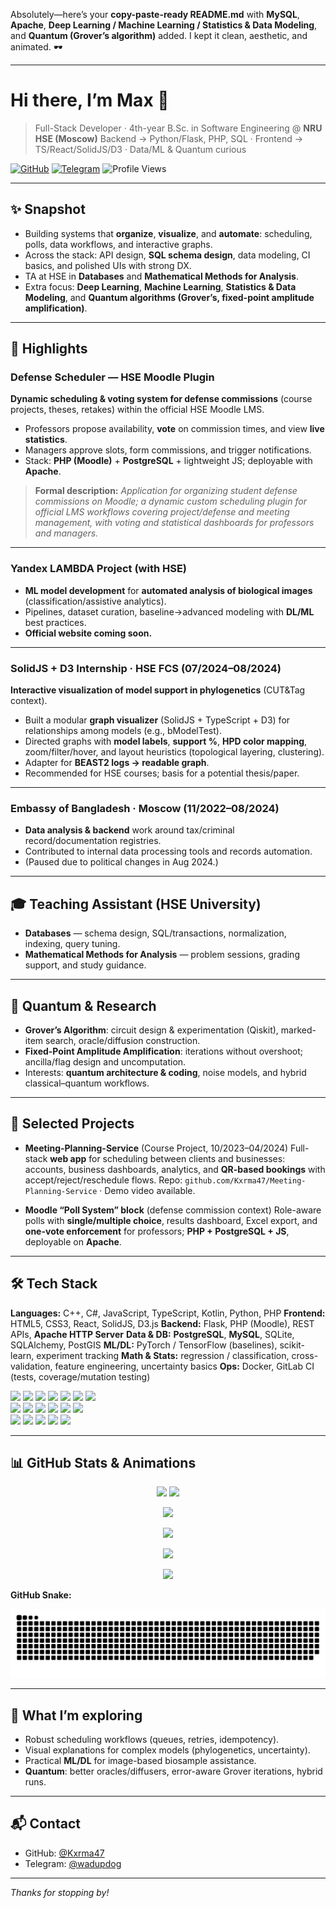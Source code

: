 Absolutely—here’s your **copy-paste-ready README.md** with **MySQL**, **Apache**, **Deep Learning / Machine Learning / Statistics & Data Modeling**, and **Quantum (Grover’s algorithm)** added. I kept it clean, aesthetic, and animated. 🕶️

---

# Hi there, I’m Max 👋

> Full-Stack Developer · 4th-year B.Sc. in Software Engineering @ **NRU HSE (Moscow)**
> Backend → Python/Flask, PHP, SQL · Frontend → TS/React/SolidJS/D3 · Data/ML & Quantum curious

[![GitHub](https://img.shields.io/badge/GitHub-Kxrma47-000?style=for-the-badge\&logo=github)](https://github.com/Kxrma47)
[![Telegram](https://img.shields.io/badge/Telegram-@wadupdog-2CA5E0?style=for-the-badge\&logo=telegram\&logoColor=white)](https://t.me/wadupdog)
![Profile Views](https://komarev.com/ghpvc/?username=Kxrma47\&style=for-the-badge)

---

## ✨ Snapshot

* Building systems that **organize**, **visualize**, and **automate**: scheduling, polls, data workflows, and interactive graphs.
* Across the stack: API design, **SQL schema design**, data modeling, CI basics, and polished UIs with strong DX.
* TA at HSE in **Databases** and **Mathematical Methods for Analysis**.
* Extra focus: **Deep Learning**, **Machine Learning**, **Statistics & Data Modeling**, and **Quantum algorithms (Grover’s, fixed-point amplitude amplification)**.

---

## 🚀 Highlights

### Defense Scheduler — HSE Moodle Plugin

**Dynamic scheduling & voting system for defense commissions** (course projects, theses, retakes) within the official HSE Moodle LMS.

* Professors propose availability, **vote** on commission times, and view **live statistics**.
* Managers approve slots, form commissions, and trigger notifications.
* Stack: **PHP (Moodle)** + **PostgreSQL** + lightweight JS; deployable with **Apache**.

> **Formal description:**
> *Application for organizing student defense commissions on Moodle; a dynamic custom scheduling plugin for official LMS workflows covering project/defense and meeting management, with voting and statistical dashboards for professors and managers.*

---

### Yandex **LAMBDA** Project (with HSE)

* **ML model development** for **automated analysis of biological images** (classification/assistive analytics).
* Pipelines, dataset curation, baseline→advanced modeling with **DL/ML** best practices.
* **Official website coming soon.**

---

### SolidJS + D3 Internship · HSE FCS (07/2024–08/2024)

**Interactive visualization of model support in phylogenetics** (CUT\&Tag context).

* Built a modular **graph visualizer** (SolidJS + TypeScript + D3) for relationships among models (e.g., bModelTest).
* Directed graphs with **model labels**, **support %**, **HPD color mapping**, zoom/filter/hover, and layout heuristics (topological layering, clustering).
* Adapter for **BEAST2 logs → readable graph**.
* Recommended for HSE courses; basis for a potential thesis/paper.

---

### Embassy of Bangladesh · Moscow (11/2022–08/2024)

* **Data analysis & backend** work around tax/criminal record/documentation registries.
* Contributed to internal data processing tools and records automation.
* (Paused due to political changes in Aug 2024.)

---

## 🎓 Teaching Assistant (HSE University)

* **Databases** — schema design, SQL/transactions, normalization, indexing, query tuning.
* **Mathematical Methods for Analysis** — problem sessions, grading support, and study guidance.

---

## 🧠 Quantum & Research

* **Grover’s Algorithm**: circuit design & experimentation (Qiskit), marked-item search, oracle/diffusion construction.
* **Fixed-Point Amplitude Amplification**: iterations without overshoot; ancilla/flag design and uncomputation.
* Interests: **quantum architecture & coding**, noise models, and hybrid classical–quantum workflows.

---

## 🧩 Selected Projects

* **Meeting-Planning-Service** (Course Project, 10/2023–04/2024)
  Full-stack **web app** for scheduling between clients and businesses: accounts, business dashboards, analytics, and **QR-based bookings** with accept/reject/reschedule flows.
  Repo: `github.com/Kxrma47/Meeting-Planning-Service` · Demo video available.

* **Moodle “Poll System” block** (defense commission context)
  Role-aware polls with **single/multiple choice**, results dashboard, Excel export, and **one-vote enforcement** for professors; **PHP + PostgreSQL + JS**, deployable on **Apache**.

---

## 🛠️ Tech Stack

**Languages:** C++, C#, JavaScript, TypeScript, Kotlin, Python, PHP
**Frontend:** HTML5, CSS3, React, SolidJS, D3.js
**Backend:** Flask, PHP (Moodle), REST APIs, **Apache HTTP Server**
**Data & DB:** **PostgreSQL**, **MySQL**, SQLite, SQLAlchemy, PostGIS
**ML/DL:** PyTorch / TensorFlow (baselines), scikit-learn, experiment tracking
**Math & Stats:** regression / classification, cross-validation, feature engineering, uncertainty basics
**Ops:** Docker, GitLab CI (tests, coverage/mutation testing)

<p align="left">
  <img src="https://img.shields.io/badge/C++-00599C?logo=cplusplus&logoColor=white&style=for-the-badge" />
  <img src="https://img.shields.io/badge/C%23-239120?logo=c-sharp&logoColor=white&style=for-the-badge" />
  <img src="https://img.shields.io/badge/JavaScript-F7DF1E?logo=javascript&logoColor=000&style=for-the-badge" />
  <img src="https://img.shields.io/badge/TypeScript-3178C6?logo=typescript&logoColor=white&style=for-the-badge" />
  <img src="https://img.shields.io/badge/Kotlin-7F52FF?logo=kotlin&logoColor=white&style=for-the-badge" />
  <img src="https://img.shields.io/badge/Python-3776AB?logo=python&logoColor=white&style=for-the-badge" />
  <img src="https://img.shields.io/badge/PHP-777BB4?logo=php&logoColor=white&style=for-the-badge" />
  <br/>
  <img src="https://img.shields.io/badge/Flask-000?logo=flask&logoColor=white&style=for-the-badge" />
  <img src="https://img.shields.io/badge/Apache%20HTTP%20Server-D22128?logo=apache&logoColor=white&style=for-the-badge" />
  <img src="https://img.shields.io/badge/PostgreSQL-316192?logo=postgresql&logoColor=white&style=for-the-badge" />
  <img src="https://img.shields.io/badge/MySQL-4479A1?logo=mysql&logoColor=white&style=for-the-badge" />
  <img src="https://img.shields.io/badge/SQLite-003B57?logo=sqlite&logoColor=white&style=for-the-badge" />
  <img src="https://img.shields.io/badge/PostGIS-0064A5?logo=postgresql&logoColor=white&style=for-the-badge" />
  <br/>
  <img src="https://img.shields.io/badge/PyTorch-EE4C2C?logo=pytorch&logoColor=white&style=for-the-badge" />
  <img src="https://img.shields.io/badge/TensorFlow-FF6F00?logo=tensorflow&logoColor=white&style=for-the-badge" />
  <img src="https://img.shields.io/badge/scikit--learn-F7931E?logo=scikitlearn&logoColor=white&style=for-the-badge" />
  <img src="https://img.shields.io/badge/Qiskit-6929C4?logo=qiskit&logoColor=white&style=for-the-badge" />
  <img src="https://img.shields.io/badge/Docker-2496ED?logo=docker&logoColor=white&style=for-the-badge" />
</p>

---

## 📊 GitHub Stats & Animations

<p align="center">
  <img src="https://github-readme-stats.vercel.app/api?username=Kxrma47&show_icons=true&theme=dark" height="150" />
  <img src="https://github-readme-stats.vercel.app/api/top-langs/?username=Kxrma47&layout=compact&theme=dark&langs_count=10" height="150" />
</p>

<p align="center">
  <img src="https://streak-stats.demolab.com?user=Kxrma47&theme=dark" height="150" />
</p>

<p align="center">
  <img src="https://github-readme-activity-graph.vercel.app/graph?username=Kxrma47&theme=react-dark&hide_border=true" />
</p>

<p align="center">
  <img src="https://readme-typing-svg.herokuapp.com?font=Fira+Code&size=22&duration=2400&pause=600&color=58A6FF&center=true&vCenter=true&width=820&lines=Scheduling+%26+Voting+Plugins+for+HSE+Moodle;Interactive+Phylo+Graphs+with+SolidJS+%2B+D3;Deep+Learning+%26+Statistics+for+Real+Data;Grover%E2%80%99s+Algorithm+%26+Quantum+circuits;APIs%2C+Schemas%2C+and+Clean+Deploys" />
</p>

<p align="center">
  <img src="https://github-profile-trophy.vercel.app/?username=Kxrma47&theme=onedark&no-frame=true&no-bg=true&row=1&column=6" />
</p>

**GitHub Snake:**

![GitHub Snake Animation](https://github.com/Platane/snk/raw/output/github-contribution-grid-snake.svg)

---

## 🔭 What I’m exploring

* Robust scheduling workflows (queues, retries, idempotency).
* Visual explanations for complex models (phylogenetics, uncertainty).
* Practical **ML/DL** for image-based biosample assistance.
* **Quantum**: better oracles/diffusers, error-aware Grover iterations, hybrid runs.

---

## 📬 Contact

* GitHub: [@Kxrma47](https://github.com/Kxrma47)
* Telegram: [@wadupdog](https://t.me/wadupdog)

---

*Thanks for stopping by!*
